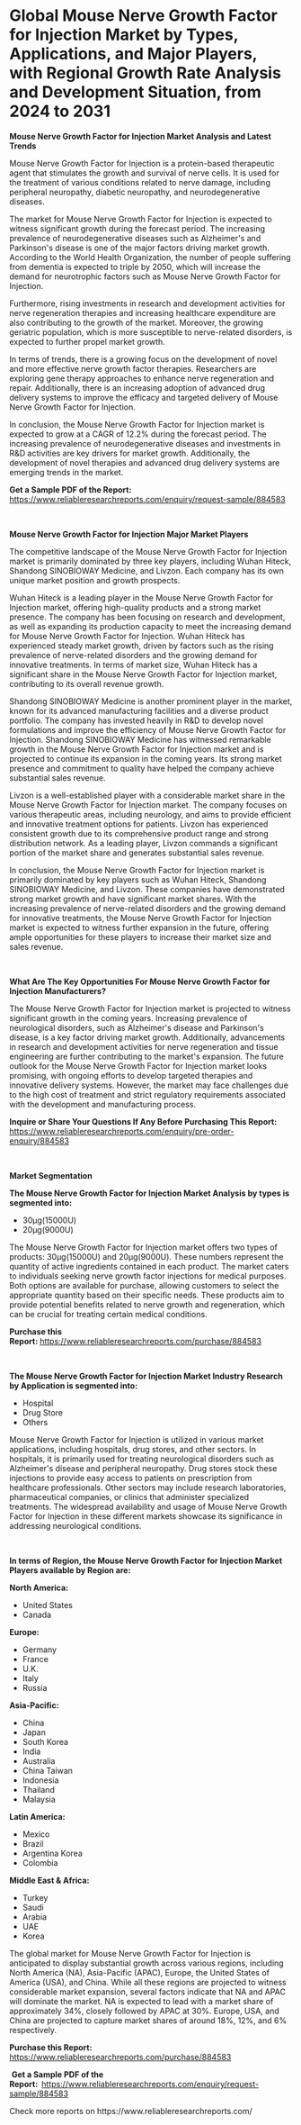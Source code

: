 <p><h1>Global Mouse Nerve Growth Factor for Injection Market by Types, Applications, and Major Players, with Regional Growth Rate Analysis and Development Situation, from 2024 to 2031</h1></p><p><strong>Mouse Nerve Growth Factor for Injection Market Analysis and Latest Trends</strong></p>
<p><p>Mouse Nerve Growth Factor for Injection is a protein-based therapeutic agent that stimulates the growth and survival of nerve cells. It is used for the treatment of various conditions related to nerve damage, including peripheral neuropathy, diabetic neuropathy, and neurodegenerative diseases.</p><p>The market for Mouse Nerve Growth Factor for Injection is expected to witness significant growth during the forecast period. The increasing prevalence of neurodegenerative diseases such as Alzheimer's and Parkinson's disease is one of the major factors driving market growth. According to the World Health Organization, the number of people suffering from dementia is expected to triple by 2050, which will increase the demand for neurotrophic factors such as Mouse Nerve Growth Factor for Injection.</p><p>Furthermore, rising investments in research and development activities for nerve regeneration therapies and increasing healthcare expenditure are also contributing to the growth of the market. Moreover, the growing geriatric population, which is more susceptible to nerve-related disorders, is expected to further propel market growth.</p><p>In terms of trends, there is a growing focus on the development of novel and more effective nerve growth factor therapies. Researchers are exploring gene therapy approaches to enhance nerve regeneration and repair. Additionally, there is an increasing adoption of advanced drug delivery systems to improve the efficacy and targeted delivery of Mouse Nerve Growth Factor for Injection.</p><p>In conclusion, the Mouse Nerve Growth Factor for Injection market is expected to grow at a CAGR of 12.2% during the forecast period. The increasing prevalence of neurodegenerative diseases and investments in R&D activities are key drivers for market growth. Additionally, the development of novel therapies and advanced drug delivery systems are emerging trends in the market.</p></p>
<p><strong>Get a Sample PDF of the Report:&nbsp;</strong> <a href="https://www.reliableresearchreports.com/enquiry/request-sample/884583">https://www.reliableresearchreports.com/enquiry/request-sample/884583</a></p>
<p>&nbsp;</p>
<p><strong>Mouse Nerve Growth Factor for Injection Major Market Players</strong></p>
<p><p>The competitive landscape of the Mouse Nerve Growth Factor for Injection market is primarily dominated by three key players, including Wuhan Hiteck, Shandong SINOBIOWAY Medicine, and Livzon. Each company has its own unique market position and growth prospects.</p><p>Wuhan Hiteck is a leading player in the Mouse Nerve Growth Factor for Injection market, offering high-quality products and a strong market presence. The company has been focusing on research and development, as well as expanding its production capacity to meet the increasing demand for Mouse Nerve Growth Factor for Injection. Wuhan Hiteck has experienced steady market growth, driven by factors such as the rising prevalence of nerve-related disorders and the growing demand for innovative treatments. In terms of market size, Wuhan Hiteck has a significant share in the Mouse Nerve Growth Factor for Injection market, contributing to its overall revenue growth.</p><p>Shandong SINOBIOWAY Medicine is another prominent player in the market, known for its advanced manufacturing facilities and a diverse product portfolio. The company has invested heavily in R&D to develop novel formulations and improve the efficiency of Mouse Nerve Growth Factor for Injection. Shandong SINOBIOWAY Medicine has witnessed remarkable growth in the Mouse Nerve Growth Factor for Injection market and is projected to continue its expansion in the coming years. Its strong market presence and commitment to quality have helped the company achieve substantial sales revenue.</p><p>Livzon is a well-established player with a considerable market share in the Mouse Nerve Growth Factor for Injection market. The company focuses on various therapeutic areas, including neurology, and aims to provide efficient and innovative treatment options for patients. Livzon has experienced consistent growth due to its comprehensive product range and strong distribution network. As a leading player, Livzon commands a significant portion of the market share and generates substantial sales revenue.</p><p>In conclusion, the Mouse Nerve Growth Factor for Injection market is primarily dominated by key players such as Wuhan Hiteck, Shandong SINOBIOWAY Medicine, and Livzon. These companies have demonstrated strong market growth and have significant market shares. With the increasing prevalence of nerve-related disorders and the growing demand for innovative treatments, the Mouse Nerve Growth Factor for Injection market is expected to witness further expansion in the future, offering ample opportunities for these players to increase their market size and sales revenue.</p></p>
<p>&nbsp;</p>
<p><strong>What Are The Key Opportunities For Mouse Nerve Growth Factor for Injection Manufacturers?</strong></p>
<p><p>The Mouse Nerve Growth Factor for Injection market is projected to witness significant growth in the coming years. Increasing prevalence of neurological disorders, such as Alzheimer's disease and Parkinson's disease, is a key factor driving market growth. Additionally, advancements in research and development activities for nerve regeneration and tissue engineering are further contributing to the market's expansion. The future outlook for the Mouse Nerve Growth Factor for Injection market looks promising, with ongoing efforts to develop targeted therapies and innovative delivery systems. However, the market may face challenges due to the high cost of treatment and strict regulatory requirements associated with the development and manufacturing process.</p></p>
<p><strong>Inquire or Share Your Questions If Any Before Purchasing This Report:</strong> <a href="https://www.reliableresearchreports.com/enquiry/pre-order-enquiry/884583">https://www.reliableresearchreports.com/enquiry/pre-order-enquiry/884583</a></p>
<p>&nbsp;</p>
<p><strong>Market Segmentation</strong></p>
<p><strong>The Mouse Nerve Growth Factor for Injection Market Analysis by types is segmented into:</strong></p>
<p><ul><li>30μg(15000U)</li><li>20μg(9000U)</li></ul></p>
<p><p>The Mouse Nerve Growth Factor for Injection market offers two types of products: 30μg(15000U) and 20μg(9000U). These numbers represent the quantity of active ingredients contained in each product. The market caters to individuals seeking nerve growth factor injections for medical purposes. Both options are available for purchase, allowing customers to select the appropriate quantity based on their specific needs. These products aim to provide potential benefits related to nerve growth and regeneration, which can be crucial for treating certain medical conditions.</p></p>
<p><strong>Purchase this Report:&nbsp;</strong><a href="https://www.reliableresearchreports.com/purchase/884583">https://www.reliableresearchreports.com/purchase/884583</a></p>
<p>&nbsp;</p>
<p><strong>The Mouse Nerve Growth Factor for Injection Market Industry Research by Application is segmented into:</strong></p>
<p><ul><li>Hospital</li><li>Drug Store</li><li>Others</li></ul></p>
<p><p>Mouse Nerve Growth Factor for Injection is utilized in various market applications, including hospitals, drug stores, and other sectors. In hospitals, it is primarily used for treating neurological disorders such as Alzheimer's disease and peripheral neuropathy. Drug stores stock these injections to provide easy access to patients on prescription from healthcare professionals. Other sectors may include research laboratories, pharmaceutical companies, or clinics that administer specialized treatments. The widespread availability and usage of Mouse Nerve Growth Factor for Injection in these different markets showcase its significance in addressing neurological conditions.</p></p>
<p>&nbsp;</p>
<p><strong>In terms of Region, the Mouse Nerve Growth Factor for Injection Market Players available by Region are:</strong></p>
<p>
    <p> <strong> North America: </strong>
        <ul>
            <li>United States</li>
            <li>Canada</li>
        </ul>
        </p> 
    <p> <strong> Europe: </strong>
        <ul>
            <li>Germany</li>
            <li>France</li>
            <li>U.K.</li>
            <li>Italy</li>
            <li>Russia</li>
        </ul>
        </p> 
    <p> <strong> Asia-Pacific: </strong>
        <ul>
            <li>China</li>
            <li>Japan</li>
            <li>South Korea</li>
            <li>India</li>
            <li>Australia</li>
            <li>China Taiwan</li>
            <li>Indonesia</li>
            <li>Thailand</li>
            <li>Malaysia</li>
        </ul>
        </p> 
    <p> <strong> Latin America: </strong>
        <ul>
            <li>Mexico</li>
            <li>Brazil</li>
            <li>Argentina Korea</li>
            <li>Colombia</li>
        </ul>
        </p> 
    <p> <strong> Middle East & Africa: </strong>
        <ul>
            <li>Turkey</li>
            <li>Saudi</li>
            <li>Arabia</li>
            <li>UAE</li>
            <li>Korea</li>
        </ul>
    </p>
    </p>
<p><p>The global market for Mouse Nerve Growth Factor for Injection is anticipated to display substantial growth across various regions, including North America (NA), Asia-Pacific (APAC), Europe, the United States of America (USA), and China. While all these regions are projected to witness considerable market expansion, several factors indicate that NA and APAC will dominate the market. NA is expected to lead with a market share of approximately 34%, closely followed by APAC at 30%. Europe, USA, and China are projected to capture market shares of around 18%, 12%, and 6% respectively.</p></p>
<p><strong>Purchase this Report: </strong><a href="https://www.reliableresearchreports.com/purchase/884583">https://www.reliableresearchreports.com/purchase/884583</a></p>
<p>&nbsp;<strong>Get a Sample PDF of the Report:&nbsp;&nbsp;</strong><a href="https://www.reliableresearchreports.com/enquiry/request-sample/884583">https://www.reliableresearchreports.com/enquiry/request-sample/884583</a></p>
<p><strong></strong></p>
<p>Check more reports on https://www.reliableresearchreports.com/</p>